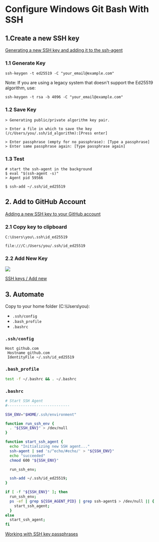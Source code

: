 # Configure Windows Git Bash With SSH

## 1.Create a new SSH key

[Generating a new SSH key and adding it to the ssh-agent](https://help.github.com/articles/generating-a-new-ssh-key-and-adding-it-to-the-ssh-agent/#platform-windows)

### 1.1 Generate Key

```
ssh-keygen -t ed25519 -C "your_email@example.com"
```
Note: If you are using a legacy system that doesn't support the Ed25519 algorithm, use:
```
ssh-keygen -t rsa -b 4096 -C "your_email@example.com"
```

### 1.2 Save Key

```
> Generating public/private algorithm key pair.
```
```
> Enter a file in which to save the key (/c/Users/you/.ssh/id_algorithm):[Press enter]
```
```
> Enter passphrase (empty for no passphrase): [Type a passphrase]
> Enter same passphrase again: [Type passphrase again]
```

### 1.3 Test

```
# start the ssh-agent in the background
$ eval "$(ssh-agent -s)"
> Agent pid 59566
```
```
$ ssh-add ~/.ssh/id_ed25519
```

## 2. Add to GitHub Account

[Adding a new SSH key to your GitHub account](https://docs.github.com/en/authentication/connecting-to-github-with-ssh/adding-a-new-ssh-key-to-your-github-account)

### 2.1 Copy key to clipboard

```
C:\Users\you\.ssh\id_ed25519
```

```
file:///C:/Users/you/.ssh/id_ed25519
```

### 2.2 Add New Key

[![](https://docs.github.com/assets/cb-24835/images/help/settings/ssh-key-paste.png)](https://github.com/settings/ssh/new)

[SSH keys / Add new](https://github.com/settings/ssh/new)

## 3. Automate

Copy to your home folder (C:\Users\you\):
- `.ssh/config`
- `.bash_profile`
- `.bashrc`

### `.ssh/config`

```
Host github.com
 Hostname github.com
 IdentityFile ~/.ssh/id_ed25519
```

### `.bash_profile`

```sh
test -f ~/.bashrc && . ~/.bashrc
```

### `.bashrc`

```sh
# Start SSH Agent
#----------------------------

SSH_ENV="$HOME/.ssh/environment"

function run_ssh_env {
  . "${SSH_ENV}" > /dev/null
}

function start_ssh_agent {
  echo "Initializing new SSH agent..."
  ssh-agent | sed 's/^echo/#echo/' > "${SSH_ENV}"
  echo "succeeded"
  chmod 600 "${SSH_ENV}"

  run_ssh_env;

  ssh-add ~/.ssh/id_ed25519;
}

if [ -f "${SSH_ENV}" ]; then
  run_ssh_env;
  ps -ef | grep ${SSH_AGENT_PID} | grep ssh-agent$ > /dev/null || {
    start_ssh_agent;
  }
else
  start_ssh_agent;
fi
```

[Working with SSH key passphrases](https://docs.github.com/en/authentication/connecting-to-github-with-ssh/working-with-ssh-key-passphrases)
